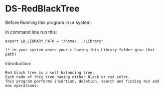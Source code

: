 # DS-RedBlackTree

Before Running this program in ur system:

In command line run this:
	
	export LD_LIBRARY_PATH = "/home/.../Library"

	(* in your system where your r having this Library folder give that path)

Introduction:

	Red black tree is a self balancing tree.
	Each node of this tree having either black or red color.
	This program performs insertion, deletion, search and finding min and max operations.
